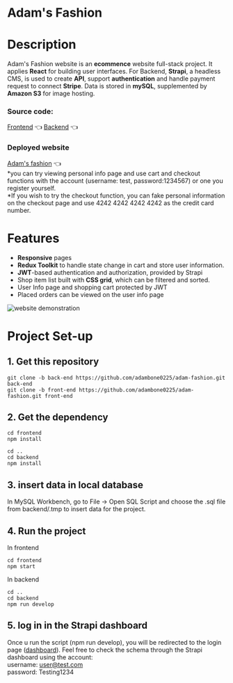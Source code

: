 # Adam's Fashion

# Description
Adam's Fashion website is an **ecommence** website full-stack project. It applies **React** for building user interfaces. For Backend, **Strapi**, a headless CMS, is used to create **API**, support **authentication** and handle payment request to connect  **Stripe**. Data is stored in **mySQL**, supplemented by **Amazon S3** for image hosting. 

### Source code: 
 [Frontend](https://github.com/adambone0225/adam-fashion/tree/front-end) :point_left:
 [Backend](https://github.com/adambone0225/adam-fashion/tree/back-end) :point_left:
### Deployed website
[Adam's fashion](https://adamfashion.netlify.app/) :point_left: <br/>
*you can try viewing personal info page and use cart and checkout functions with the account (username: test, password:1234567) or one you register yourself. <br/>
*If you wish to try the checkout function, you can fake personal information on the checkout page and use 4242 4242 4242 4242 as the credit card number.  


# Features
- **Responsive** pages
- **Redux Toolkit** to handle state change in cart and store user information.
- **JWT**-based authentication and authorization, provided by Strapi
- Shop item list built with **CSS grid**, which can be filtered and sorted.
- User Info page and shopping cart protected by JWT
- Placed orders can be viewed on the user info page

![website demonstration](/../front-end/demonstration.gif)


# Project Set-up

## 1. Get this repository
```
git clone -b back-end https://github.com/adambone0225/adam-fashion.git back-end
git clone -b front-end https://github.com/adambone0225/adam-fashion.git front-end
```
## 2. Get the dependency
```
cd frontend
npm install
```
```
cd ..
cd backend
npm install 
```
## 3. insert data in local database
In MySQL Workbench, go to File -> Open SQL Script and choose the .sql file from backend/.tmp to insert data for the project.

## 4. Run the project
In frontend
```
cd frontend
npm start
```
In backend
```
cd ..
cd backend
npm run develop
```
## 5. log in in the Strapi dashboard
Once u run the script (npm run develop), you will be redirected to the login page ([dashboard](http://localhost:1337/admin)).
Feel free to check the schema through the Strapi dashboard using the account: </br>
username: user@test.com</br>
password: Testing1234



